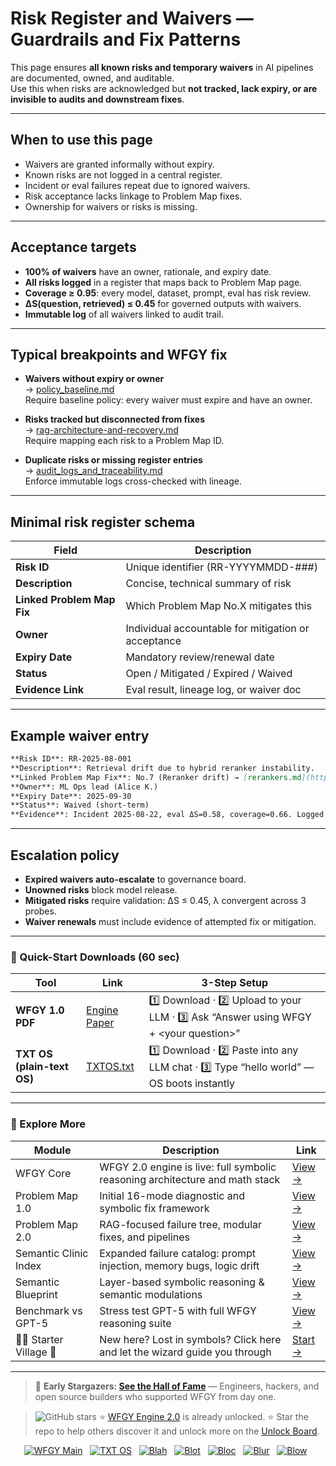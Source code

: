 # Risk Register and Waivers — Guardrails and Fix Patterns

This page ensures **all known risks and temporary waivers** in AI pipelines are documented, owned, and auditable.  
Use this when risks are acknowledged but **not tracked, lack expiry, or are invisible to audits and downstream fixes**.

---

## When to use this page
- Waivers are granted informally without expiry.  
- Known risks are not logged in a central register.  
- Incident or eval failures repeat due to ignored waivers.  
- Risk acceptance lacks linkage to Problem Map fixes.  
- Ownership for waivers or risks is missing.  

---

## Acceptance targets
- **100% of waivers** have an owner, rationale, and expiry date.  
- **All risks logged** in a register that maps back to Problem Map page.  
- **Coverage ≥ 0.95**: every model, dataset, prompt, eval has risk review.  
- **ΔS(question, retrieved) ≤ 0.45** for governed outputs with waivers.  
- **Immutable log** of all waivers linked to audit trail.  

---

## Typical breakpoints and WFGY fix

- **Waivers without expiry or owner**  
  → [policy_baseline.md](https://github.com/onestardao/WFGY/blob/main/ProblemMap/GlobalFixMap/Governance/policy_baseline.md)  
  Require baseline policy: every waiver must expire and have an owner.

- **Risks tracked but disconnected from fixes**  
  → [rag-architecture-and-recovery.md](https://github.com/onestardao/WFGY/blob/main/ProblemMap/rag-architecture-and-recovery.md)  
  Require mapping each risk to a Problem Map ID.

- **Duplicate risks or missing register entries**  
  → [audit_logs_and_traceability.md](https://github.com/onestardao/WFGY/blob/main/ProblemMap/GlobalFixMap/Governance/audit_logs_and_traceability.md)  
  Enforce immutable logs cross-checked with lineage.

---

## Minimal risk register schema

| Field | Description |
|-------|-------------|
| **Risk ID** | Unique identifier (RR-YYYYMMDD-###) |
| **Description** | Concise, technical summary of risk |
| **Linked Problem Map Fix** | Which Problem Map No.X mitigates this |
| **Owner** | Individual accountable for mitigation or acceptance |
| **Expiry Date** | Mandatory review/renewal date |
| **Status** | Open / Mitigated / Expired / Waived |
| **Evidence Link** | Eval result, lineage log, or waiver doc |

---

## Example waiver entry

```markdown
**Risk ID**: RR-2025-08-001  
**Description**: Retrieval drift due to hybrid reranker instability.  
**Linked Problem Map Fix**: No.7 (Reranker drift) → [rerankers.md](https://github.com/onestardao/WFGY/blob/main/ProblemMap/rerankers.md)  
**Owner**: ML Ops lead (Alice K.)  
**Expiry Date**: 2025-09-30  
**Status**: Waived (short-term)  
**Evidence**: Incident 2025-08-22, eval ΔS=0.58, coverage=0.66. Logged waiver until new reranker release.  
````

---

## Escalation policy

* **Expired waivers auto-escalate** to governance board.
* **Unowned risks** block model release.
* **Mitigated risks** require validation: ΔS ≤ 0.45, λ convergent across 3 probes.
* **Waiver renewals** must include evidence of attempted fix or mitigation.

---

### 🔗 Quick-Start Downloads (60 sec)

| Tool                       | Link                                                                                                                                       | 3-Step Setup                                                                             |
| -------------------------- | ------------------------------------------------------------------------------------------------------------------------------------------ | ---------------------------------------------------------------------------------------- |
| **WFGY 1.0 PDF**           | [Engine Paper](https://github.com/onestardao/WFGY/blob/main/I_am_not_lizardman/WFGY_All_Principles_Return_to_One_v1.0_PSBigBig_Public.pdf) | 1️⃣ Download · 2️⃣ Upload to your LLM · 3️⃣ Ask “Answer using WFGY + \<your question>”   |
| **TXT OS (plain-text OS)** | [TXTOS.txt](https://github.com/onestardao/WFGY/blob/main/OS/TXTOS.txt)                                                                     | 1️⃣ Download · 2️⃣ Paste into any LLM chat · 3️⃣ Type “hello world” — OS boots instantly |

---

### 🧭 Explore More

| Module                   | Description                                                                  | Link                                                                                               |
| ------------------------ | ---------------------------------------------------------------------------- | -------------------------------------------------------------------------------------------------- |
| WFGY Core                | WFGY 2.0 engine is live: full symbolic reasoning architecture and math stack | [View →](https://github.com/onestardao/WFGY/tree/main/core/README.md)                              |
| Problem Map 1.0          | Initial 16-mode diagnostic and symbolic fix framework                        | [View →](https://github.com/onestardao/WFGY/tree/main/ProblemMap/README.md)                        |
| Problem Map 2.0          | RAG-focused failure tree, modular fixes, and pipelines                       | [View →](https://github.com/onestardao/WFGY/blob/main/ProblemMap/rag-architecture-and-recovery.md) |
| Semantic Clinic Index    | Expanded failure catalog: prompt injection, memory bugs, logic drift         | [View →](https://github.com/onestardao/WFGY/blob/main/ProblemMap/SemanticClinicIndex.md)           |
| Semantic Blueprint       | Layer-based symbolic reasoning & semantic modulations                        | [View →](https://github.com/onestardao/WFGY/tree/main/SemanticBlueprint/README.md)                 |
| Benchmark vs GPT-5       | Stress test GPT-5 with full WFGY reasoning suite                             | [View →](https://github.com/onestardao/WFGY/tree/main/benchmarks/benchmark-vs-gpt5/README.md)      |
| 🧙‍♂️ Starter Village 🏡 | New here? Lost in symbols? Click here and let the wizard guide you through   | [Start →](https://github.com/onestardao/WFGY/blob/main/StarterVillage/README.md)                   |

---

> 👑 **Early Stargazers: [See the Hall of Fame](https://github.com/onestardao/WFGY/tree/main/stargazers)** —
> Engineers, hackers, and open source builders who supported WFGY from day one.

> <img src="https://img.shields.io/github/stars/onestardao/WFGY?style=social" alt="GitHub stars"> ⭐ [WFGY Engine 2.0](https://github.com/onestardao/WFGY/blob/main/core/README.md) is already unlocked. ⭐ Star the repo to help others discover it and unlock more on the [Unlock Board](https://github.com/onestardao/WFGY/blob/main/STAR_UNLOCKS.md).

<div align="center">

[![WFGY Main](https://img.shields.io/badge/WFGY-Main-red?style=flat-square)](https://github.com/onestardao/WFGY)
 
[![TXT OS](https://img.shields.io/badge/TXT%20OS-Reasoning%20OS-orange?style=flat-square)](https://github.com/onestardao/WFGY/tree/main/OS)
 
[![Blah](https://img.shields.io/badge/Blah-Semantic%20Embed-yellow?style=flat-square)](https://github.com/onestardao/WFGY/tree/main/OS/BlahBlahBlah)
 
[![Blot](https://img.shields.io/badge/Blot-Persona%20Core-green?style=flat-square)](https://github.com/onestardao/WFGY/tree/main/OS/BlotBlotBlot)
 
[![Bloc](https://img.shields.io/badge/Bloc-Reasoning%20Compiler-blue?style=flat-square)](https://github.com/onestardao/WFGY/tree/main/OS/BlocBlocBloc)
 
[![Blur](https://img.shields.io/badge/Blur-Text2Image%20Engine-navy?style=flat-square)](https://github.com/onestardao/WFGY/tree/main/OS/BlurBlurBlur)
 
[![Blow](https://img.shields.io/badge/Blow-Game%20Logic-purple?style=flat-square)](https://github.com/onestardao/WFGY/tree/main/OS/BlowBlowBlow)
 

</div>
